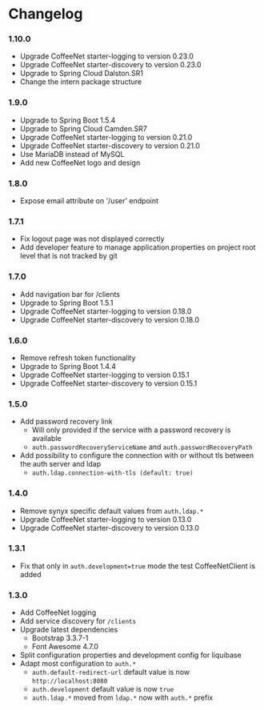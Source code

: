 # Changelog 

### 1.10.0
* Upgrade CoffeeNet starter-logging to version 0.23.0
* Upgrade CoffeeNet starter-discovery to version 0.23.0
* Upgrade to Spring Cloud Dalston.SR1
* Change the intern package structure

### 1.9.0
* Upgrade to Spring Boot 1.5.4
* Upgrade to Spring Cloud Camden.SR7
* Upgrade CoffeeNet starter-logging to version 0.21.0
* Upgrade CoffeeNet starter-discovery to version 0.21.0
* Use MariaDB instead of MySQL
* Add new CoffeeNet logo and design

### 1.8.0
* Expose email attribute on '/user' endpoint

### 1.7.1
* Fix logout page was not displayed correctly
* Add developer feature to manage application.properties on project root level that is not tracked by git

### 1.7.0
* Add navigation bar for /clients
* Upgrade to Spring Boot 1.5.1
* Upgrade CoffeeNet starter-logging to version 0.18.0
* Upgrade CoffeeNet starter-discovery to version 0.18.0

### 1.6.0
* Remove refresh token functionality
* Upgrade to Spring Boot 1.4.4
* Upgrade CoffeeNet starter-logging to version 0.15.1
* Upgrade CoffeeNet starter-discovery to version 0.15.1

### 1.5.0
* Add password recovery link
  * Will only provided if the service with a password recovery is available
  * `auth.passwordRecoveryServiceName` and `auth.passwordRecoveryPath`
* Add possibility to configure the connection with or without tls between the auth server and ldap
  * `auth.ldap.connection-with-tls (default: true)`

### 1.4.0
* Remove synyx specific default values from `auth.ldap.*`
* Upgrade CoffeeNet starter-logging to version 0.13.0
* Upgrade CoffeeNet starter-discovery to version 0.13.0

### 1.3.1
* Fix that only in `auth.development=true` mode the test CoffeeNetClient is added

### 1.3.0
* Add CoffeeNet logging
* Add service discovery for `/clients`
* Upgrade latest dependencies
  * Bootstrap 3.3.7-1
  * Font Awesome 4.7.0
* Split configuration properties and development config for liquibase
* Adapt most configuration to `auth.*`
  * `auth.default-redirect-url` default value is now `http://localhost:8080`
  * `auth.development` default value is now `true`
  * `auth.ldap.*` moved from `ldap.*` now with `auth.*` prefix